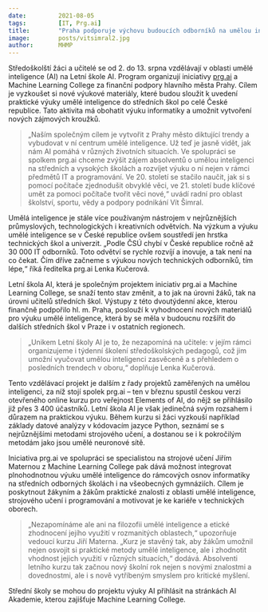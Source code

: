 ```yaml
---
date:         2021-08-05
tags:         [IT, Prg.ai]
title:        "Praha podporuje výchovu budoucích odborníků na umělou inteligenci"
image: 	      posts/vitsimral2.jpg
author:       MHMP
---
```


Středoškolští žáci a učitelé se od 2. do 13. srpna vzdělávají v oblasti umělé inteligence (AI) na Letní škole AI. Program organizují iniciativy [prg.ai](https://prg.ai/) a Machine Learning College za finanční podpory hlavního města Prahy. Cílem je vyzkoušet si nové výukové materiály, které budou sloužit k uvedení praktické výuky umělé inteligence do středních škol po celé České republice. Tato aktivita má obohatit výuku informatiky a umožnit vytvoření nových zájmových kroužků.

> „Naším společným cílem je vytvořit z Prahy město diktující trendy a vybudovat v ní centrum umělé inteligence. Už teď je jasně vidět, jak nám AI pomáhá v různých životních situacích. Ve spolupráci se spolkem prg.ai chceme zvýšit zájem absolventů o umělou inteligenci na středních a vysokých školách a rozvíjet výuku o ní nejen v rámci předmětů IT a programování. Ve 20. století se stačilo naučit, jak si s pomocí počítače zjednodušit obvyklé věci, ve 21. století bude klíčové umět za pomoci počítače tvořit věci nové,“ uvádí radní pro oblast školství, sportu, vědy a podpory podnikání Vít Šimral. 

Umělá inteligence je stále více používaným nástrojem v nejrůznějších průmyslových, technologických i kreativních odvětvích. Na výzkum a výuku umělé inteligence se v České republice ovšem soustředí jen hrstka technických škol a univerzit. „Podle ČSÚ chybí v České republice ročně až 30 000 IT odborníků. Toto odvětví se rychle rozvíjí a inovuje, a tak není na co čekat. Čím dříve začneme s výukou nových technických odborníků, tím lépe,“ říká ředitelka prg.ai Lenka Kučerová.

Letní škola AI, která je společným projektem iniciativ prg.ai a Machine Learning College, se snaží tento stav změnit, a to jak na úrovni žáků, tak na úrovni učitelů středních škol. Výstupy z této dvoutýdenní akce, kterou finančně podpořilo hl. m. Praha, poslouží k vyhodnocení nových materiálů pro výuku umělé inteligence, která by se měla v budoucnu rozšířit do dalších středních škol v Praze i v ostatních regionech.

> „Unikem Letní školy AI je to, že nezapomíná na učitele: v jejím rámci organizujeme i týdenní školení středoškolských pedagogů, což jim umožní vyučovat umělou inteligenci zasvěceně a s přehledem o posledních trendech v oboru,“ doplňuje Lenka Kučerová. 

Tento vzdělávací projekt je dalším z řady projektů zaměřených na umělou inteligenci, za níž stojí spolek prg.ai – ten v březnu spustil českou verzi otevřeného online kurzu pro veřejnost Elements of AI, do nějž se přihlásilo již přes 3 400 účastníků. Letní škola AI je však jedinečná svým rozsahem i důrazem na praktickou výuku. Během kurzu si žáci vyzkouší například základy datové analýzy v kódovacím jazyce Python, seznámí se s nejrůznějšími metodami strojového učení, a dostanou se i k pokročilým metodám jako jsou umělé neuronové sítě. 

Iniciativa prg.ai ve spolupráci se specialistou na strojové učení Jiřím Maternou z Machine Learning College pak dává možnost integrovat plnohodnotnou výuku umělé inteligence do rámcových osnov informatiky na středních odborných školách i na všeobecných gymnáziích. Cílem je poskytnout žákyním a žákům praktické znalosti z oblasti umělé inteligence, strojového učení i programování a motivovat je ke kariéře v technických oborech.

> „Nezapomínáme ale ani na filozofii umělé inteligence a etické zhodnocení jejího využití v rozmanitých oblastech,“ upozorňuje vedoucí kurzu Jiří Materna. „Kurz je stavěný tak, aby žákům umožnil nejen osvojit si praktické metody umělé inteligence, ale i zhodnotit vhodnost jejich využití v různých situacích,“ dodává. Absolventi letního kurzu tak začnou nový školní rok nejen s novými znalostmi a dovednostmi, ale i s nově vytříbeným smyslem pro kritické myšlení.

Střední školy se mohou do projektu výuky AI přihlásit na stránkách AI Akademie, kterou zajišťuje Machine Learning College.
